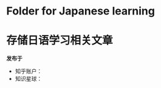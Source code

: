 # Folder for Japanese learning
# 存储日语学习相关文章

**发布于**
- 知乎账户：[](https://www.zhihu.com/people/mona8865)
- 知识星球：[](https://t.zsxq.com/MrjmIQB)